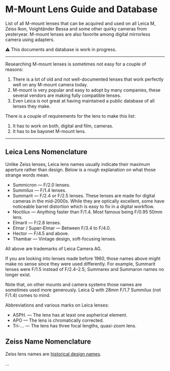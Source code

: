 # M-Mount Lens Guide and Database

List of all M-mount lenses that can be acquired and used on all Leica M, Zeiss Ikon, Voightänder Bessa and some other quirky cameras from yesteryear. M-mount lenses are also favorite among digital mirrorless camera using adapters.

⚠️ This documents and database is work in progress.

---

Researching M-mount lenses is sometimes not easy for a couple of reasons:

1. There is a lot of old and not well-documented lenses that work perfectly well on any M-mount camera today.
2. M-mount is very popular and easy to adopt by many companies, these several vendors are making fully compatible lenses.
3. Even Leica is not great at having maintained a public database of all lenses they make.

There is a couple of requirements for the lens to make this list:
1. It has to work on both, digital and film, cameras.
2. It has to be bayonet M-mount lens.

---

## Leica Lens Nomenclature

Unlike Zeiss lenses, Leica lens names usually indicate their maximum aperture rather than design. Below is a rough explanation on what those strange words mean.

* Summicron — F/2.0 lenses.
* Summilux — F/1.4 lenses.
* Summarit — F/2.4 or F/2.5 lenses. These lenses are made for digital cameras in the mid-2000s. While they are optically excellent, some have noticeable barrel distortion which is easy to fix in a digital workflow.
* Noctilux — Anything faster than F/1.4. Most famous being F/0.95 50mm lens.
* Elmarit — F/2.8 lenses.
* Elmar / Super-Elmar — Between F/3.4 to F/4.0.
* Hector — F/4.5 and above.
* Thambar — Vintage design, soft-focusing lenses.

All above are trademarks of Leica Camera AG.

If you are looking into lenses made before 1960, those names above might make no sense since they were used differently. For example, Summarit lenses were F/1.5 instead of F/2.4–2.5; Summarex and Summaron names no longer exist.

Note that, on other mounts and camera systems those names are sometimes used more generously. Leica Q with 28mm F/1.7 Summilux (not F/1.4) comes to mind. 

Abbreviations and various marks on Leica lenses:

* ASPH. — The lens has at least one aspherical element.
* APO — The lens is chromatically corrected.
* Tri-... — The lens has three focal lengths, quasi-zoom lens.


## Zeiss Name Nomenclature

Zeiss lens names are [historical design names](https://en.wikipedia.org/wiki/History_of_photographic_lens_design). 

...
